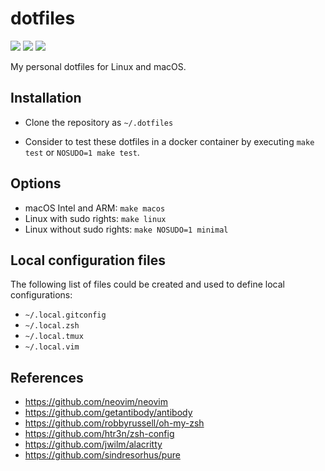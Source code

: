# dotfiles

![](https://flat.badgen.net/badge/platform/Linux,macOS?list=|)
![](https://flat.badgen.net/badge/icon/docker?icon=docker&label)
![](https://flat.badgen.net/badge/license/MIT/blue)

My personal dotfiles for Linux and macOS.

## Installation
- Clone the repository as `~/.dotfiles`

- Consider to test these dotfiles in a docker container by executing `make test` or `NOSUDO=1 make test`.
## Options
- macOS Intel and ARM: `make macos`
- Linux with sudo rights: `make linux`
- Linux without sudo rights: `make NOSUDO=1 minimal`

## Local configuration files
The following list of files could be created and used to define local configurations:
- `~/.local.gitconfig`
- `~/.local.zsh`
- `~/.local.tmux`
- `~/.local.vim`

## References

- https://github.com/neovim/neovim
- https://github.com/getantibody/antibody
- https://github.com/robbyrussell/oh-my-zsh
- https://github.com/htr3n/zsh-config
- https://github.com/jwilm/alacritty
- https://github.com/sindresorhus/pure
